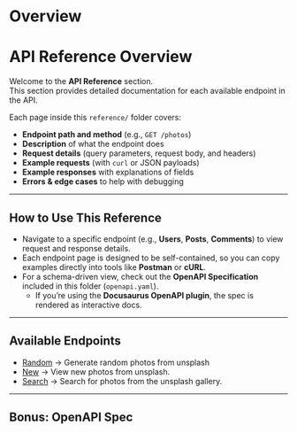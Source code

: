 # Overview

# API Reference Overview

Welcome to the **API Reference** section.  
This section provides detailed documentation for each available endpoint in the API.  

Each page inside this `reference/` folder covers:  
- **Endpoint path and method** (e.g., `GET /photos`)  
- **Description** of what the endpoint does  
- **Request details** (query parameters, request body, and headers)  
- **Example requests** (with `curl` or JSON payloads)  
- **Example responses** with explanations of fields  
- **Errors & edge cases** to help with debugging  

---

## How to Use This Reference

- Navigate to a specific endpoint (e.g., **Users**, **Posts**, **Comments**) to view request and response details.  
- Each endpoint page is designed to be self-contained, so you can copy examples directly into tools like **Postman** or **cURL**.  
- For a schema-driven view, check out the **OpenAPI Specification** included in this folder (`openapi.yaml`).  
  - If you’re using the **Docusaurus OpenAPI plugin**, the spec is rendered as interactive docs.  

---

## Available Endpoints

- [Random](./randomPhotos.md) → Generate random photos from unsplash  
- [New](./newPhotos.md) → View new photos from unsplash.  
- [Search](./searchPhotos.md) → Search for photos from the unsplash gallery.  

---

## Bonus: OpenAPI Spec
<!-- 
We also provide an **OpenAPI 3.0 specification** for this API:  
- File: [`openapi.yaml`](./openapi.yaml)  
- Use it with tools like **Swagger UI**, **Postman**, or the [Docusaurus OpenAPI Docs plugin](https://github.com/PaloAltoNetworks/docusaurus-openapi-docs) for an interactive experience.   -->

